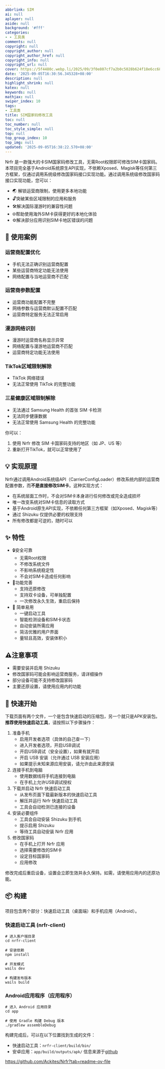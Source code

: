 ```yaml
---
abbrlink: SIM
ai: null
aplayer: null
aside: null
background: '#fff'
categories:
- - 工具类
comments: null
copyright: null
copyright_author: null
copyright_author_href: null
copyright_info: null
copyright_url: null
cover: https://5f4480c.webp.li/2025/09/3f0e807cf7a2b0c5028b624f18e6cc68.png
date: '2025-09-05T16:30:56.345328+08:00'
description: null
highlight_shrink: null
katex: null
keywords: null
mathjax: null
swiper_index: 10
tags:
- 工具类
title: SIM国家码修改工具
toc: null
toc_number: null
toc_style_simple: null
top: null
top_group_index: 10
top_img: null
updated: '2025-09-05T16:38:22.570+08:00'
---
```

Nrfr 是一款强大的卡SIM国家码修改工具，无需Root权限即可修改SIM卡国家码。本项目完全基于Android系统原生API实现，不依赖Xposed、Magisk等任何第三方框架，仅通过调用系统级修改国家码接口实现功能。通过调用系统级修改国家码接口实现功能，您可以：

* 🌏 解锁运营商限制，使用更多本地功能
* 🔓突破某些区域限制的应用和服务
* 🛠️解决国际漫游时的兼容性问题
* 🌐帮助使用海外SIM卡获得更好的本地化体验
* ⚙️解决部分应用识别SIM卡地区错误的问题

## 📱 使用案例

### 运营商配置优化

* 手机无法正确识别运营商配置
* 某些运营商特定功能无法使用
* 网络配置与当地运营商不匹配

### 运营商参数配置

* 运营商功能配置不完整
* 网络参数与运营商默认配置不匹配
* 运营商特定服务无法正常启用

### 漫游网络识别

* 漫游时运营商名称显示异常
* 网络配置与漫游地运营商不匹配
* 运营商特定功能无法使用

### TikTok区域限制解除

* TikTok 网络错误
* 无法正常使用 TikTok 的完整功能

### 三星健康区域限制解除

* 无法通过 Samsung Health 的首张 SIM 卡检测
* 无法同步健康数据
* 无法正常使用 Samsung Health 的完整功能

你可以：

1. 使用 Nrfr 修改 SIM 卡国家码支持的地区（如 JP、US 等）
2. 重新打开TikTok，就可以正常使用了

## 💡 实现原理

Nrfr通过调用Android系统级API（CarrierConfigLoader）修改系统内部的运营商配置参数，而**不是直接修改SIM卡**。这种实现方式：

* 在系统层面工作时，不会对SIM卡本身进行任何修改或完全造成损坏
* 唯一改变系统对SIM卡信息的读取方式
* 基于Android原生API实现，不依赖任何第三方框架（如Xposed、Magisk等）
* 通过 Shizuku 仅提供必要的权限支持
* 所有修改都是可逆的，随时可以

## ✨ 特性

* 🔒安全可靠
  * 无需Root权限
  * 不修改系统文件
  * 不影响系统稳定性
  * 不会对SIM卡造成任何影响
* 🔄功能完善
  * 支持还原修改
  * 支持双卡设备，可单独配置
  * 一次修改永久生效，重启后保持
* 🚀 简单易用
  * 一键启动工具
  * 智能检测设备和SIM卡状态
  * 自动安装所需应用
  * 简洁优雅的用户界面
  * 量轻且高效，安装体积小

## ⚠️注意事项

* 需要安装并启用 Shizuku
* 修改国家码可能会影响运营商服务，请详细操作
* 部分设备可能不支持修改国家码
* 主要还原设置，请使用应用内的功能

## 🚀 快速开始

下载页面有两个文件，一个是包含快速启动的压缩包，另一个就只是APK安装包。**推荐使用快速启动工具**，请按照以下步骤操作：

1. 准备手机
   * 启用开发者选项（具体的自己查一下）
   * 进入开发者选项，开启USB调试
   * 开启USB调试（安全设置），如果有就开启
   * 开启 USB 安装（允许通过 USB 安装应用）
   * 如果提示未知来源应用安装，请允许由此来源安装
2. 连接手机到电脑
   * 使用数据线将手机连接到电脑
   * 在手机上允许USB调试授权
3. 下载并启动 Nrfr 快速启动工具
   * 从发布页面下载最新版本的快速启动工具
   * 解压并运行 Nrfr 快速启动工具
   * 工具会自动检测已连接的设备
4. 安装必要组件
   * 工具会自动安装 Shizuku 到手机
   * 提示启用 Shizuku
   * 等待工具自动安装 Nrfr 应用
5. 修改国家码
   * 在手机上打开 Nrfr 应用
   * 选择需要修改的SIM卡
   * 设定目标国家码
   * 应用修改

修改完成后重启设备，设置会立即生效并永久保持。如需，请使用应用内的还原功能。

## 📦 构建

项目包含两个部分：快速启动工具（桌面端）和手机应用（Android）。

### 快速启动工具 (nrfr-client)

```shell
# 进入客户端目录
cd nrfr-client

# 安装依赖
npm install

# 开发模式
wails dev

# 构建发布版本
wails build
```

### Android应用程序（应用程序）

```shell
# 进入 Android 应用目录
cd app

# 使用 Gradle 构建 Debug 版本
./gradlew assembleDebug
```

构建完成后，可以在以下位置找到生成的文件：

* 快速启动工具：`nrfr-client/build/bin/`
* 安卓应用：`app/build/outputs/apk/`
  信息来源于[github]([https://github.com/Ackites/Nrfr?tab=readme-ov-file)

https://github.com/Ackites/Nrfr?tab=readme-ov-file

